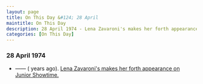 ```yaml
---
layout: page
title: On This Day &#124; 28 April
maintitle: On This Day
description: 28 April 1974 - Lena Zavaroni's makes her forth appearance on Junior Showtime.
categories: [On This Day]
---
```


### 28 April 1974
* —— (<span id="age1"></span> years ago). [Lena Zavaroni's makes her forth appearance on Junior Showtime.](/yorkshire%20television/1974/04/28/junior-showtime.html)

<!-- Script for calculating number of years ago -->
<script>
var dob = '19740428';
var year = Number(dob.substr(0, 4));
var month = Number(dob.substr(4, 2)) - 1;
var day = Number(dob.substr(6, 2));
var today = new Date();
var age1 = today.getFullYear() - year;
if (today.getMonth() < month || (today.getMonth() == month && today.getDate() < day)) {
  age1--;
}
document.getElementById("age1").innerHTML=age1;
</script>

